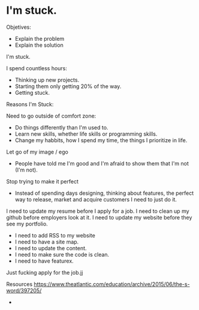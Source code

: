 # I'm stuck.

Objetives:

- Explain the problem
- Explain the solution

I'm stuck.

I spend countless hours:
- Thinking up new projects.
- Starting them only getting 20% of the way.
- Getting stuck.

Reasons I'm Stuck:

Need to go outside of comfort zone:
- Do things differently than I'm used to.
- Learn new skills, whether life skills or programming skills.
- Change my habbits, how I spend my time, the things I prioritize in life.

Let go of my image / ego 
- People have told me I'm good and I'm afraid to show them that I'm not (I'm not).

Stop trying to make it perfect
- Instead of spending days designing, thinking about features, the perfect way to release, market and acquire customers I need to just do it.

I need to update my resume before I apply for a job.
I need to clean up my github before employers look at it.
I need to update my website before they see my portfolio.
- I need to add RSS to my website
- I need to have a site map.
- I need to update the content.
- I need to make sure the code is clean. 
- I need to have featurex.

Just fucking apply for the job.jj 


Resources
https://www.theatlantic.com/education/archive/2015/06/the-s-word/397205/

- [Praise for Intelligence Can Undermine Children's Motivation and Performance]: https://pdfs.semanticscholar.org/25ab/297c17a87c8a0f79e109be531fe9c7da97b8.pdf